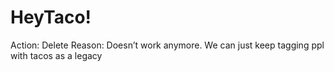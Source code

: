 # HeyTaco!

Action: Delete
Reason: Doesn’t work anymore. We can just keep tagging ppl with tacos as a legacy